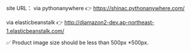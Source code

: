 site URL：
via pythonanywhere
👉 https://shinac.pythonanywhere.com/

via elasticbeanstalk
👉 http://djamazon2-dev.ap-northeast-1.elasticbeanstalk.com/

✅ Product image size should be less than 500px *500px.